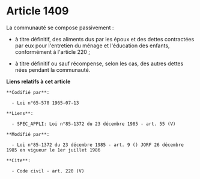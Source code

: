 # Article 1409

La communauté se compose passivement :

- à titre définitif, des aliments dus par les époux et des dettes contractées par eux pour l'entretien du ménage et
l'éducation des enfants, conformément à l'article 220 ;

- à titre définitif ou sauf récompense, selon les cas, des autres dettes nées pendant la communauté.

**Liens relatifs à cet article**

	**Codifié par**:

	  - Loi n°65-570 1965-07-13

	**Liens**:

	  - SPEC_APPLI: Loi n°85-1372 du 23 décembre 1985 - art. 55 (V)

	**Modifié par**:

	  - Loi n°85-1372 du 23 décembre 1985 - art. 9 () JORF 26 décembre 1985 en vigueur le 1er juillet 1986

	**Cite**:

	  - Code civil - art. 220 (V)
